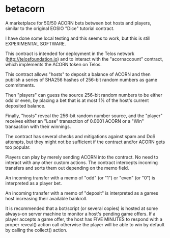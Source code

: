 # betacorn
A marketplace for 50/50 ACORN bets between bot hosts and players, similar to the original EOSIO "Dice" tutorial contract.

I have done some local testing and this seems to work, but this is still EXPERIMENTAL SOFTWARE.

This contract is intended for deployment in the Telos network (http://telosfoundation.io) and to interact with the "acornaccount" contract, which implements the ACORN token on Telos.

This contract allows "hosts" to deposit a balance of ACORN and then publish a series of SHA256 hashes of 256-bit random numbers as game commitments.

Then "players" can guess the source 256-bit random numbers to be either odd or even, by placing a bet that is at most 1% of the host's current deposited balance.

Finally, "hosts" reveal the 256-bit random number source, and the "player" receives either an "Lose" transaction of 0.0001 ACORN or a "Win" transaction with their winnings.

The contract has several checks and mitigations against spam and DoS attempts, but they might not be sufficient if the contract and/or ACORN gets too popular.

Players can play by merely sending ACORN into the contract. No need to interact with any other custom actions. The contract intercepts incoming transfers and sorts them out depending on the memo field.

An incoming transfer with a memo of "odd" (or "1") or "even" (or "0") is interpreted as a player bet.

An incoming transfer with a memo of "deposit" is interpreted as a games host increasing their available bankroll.

It is recommended that a bot/script (or several copies) is hosted at some always-on server machine to monitor a host's pending game offers. If a player accepts a game offer, the host has FIVE MINUTES to respond with a proper reveal() action call otherwise the player will be able to win by default by calling the collect() action.

